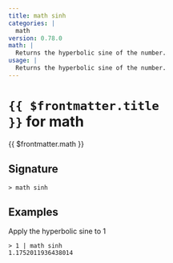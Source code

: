 ```yaml
---
title: math sinh
categories: |
  math
version: 0.78.0
math: |
  Returns the hyperbolic sine of the number.
usage: |
  Returns the hyperbolic sine of the number.
---
```


# <code>{{ $frontmatter.title }}</code> for math

<div class='command-title'>{{ $frontmatter.math }}</div>

## Signature

```> math sinh ```

## Examples

Apply the hyperbolic sine to 1
```shell
> 1 | math sinh
1.1752011936438014
```
